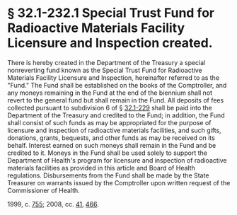 # § 32.1-232.1 Special Trust Fund for Radioactive Materials Facility Licensure and Inspection created.

<p>There is hereby created in the Department of the Treasury a special nonreverting fund known as the Special Trust Fund for Radioactive Materials Facility Licensure and Inspection, hereinafter referred to as the "Fund." The Fund shall be established on the books of the Comptroller, and any moneys remaining in the Fund at the end of the biennium shall not revert to the general fund but shall remain in the Fund. All deposits of fees collected pursuant to subdivision 6 of § <a href='http://law.lis.virginia.gov/vacode/32.1-229/'>32.1-229</a> shall be paid into the Department of the Treasury and credited to the Fund; in addition, the Fund shall consist of such funds as may be appropriated for the purpose of licensure and inspection of radioactive materials facilities, and such gifts, donations, grants, bequests, and other funds as may be received on its behalf. Interest earned on such moneys shall remain in the Fund and be credited to it. Moneys in the Fund shall be used solely to support the Department of Health's program for licensure and inspection of radioactive materials facilities as provided in this article and Board of Health regulations. Disbursements from the Fund shall be made by the State Treasurer on warrants issued by the Comptroller upon written request of the Commissioner of Health.</p><p>1999, c. <a href='http://lis.virginia.gov/cgi-bin/legp604.exe?991+ful+CHAP0755'>755</a>; 2008, cc. <a href='http://lis.virginia.gov/cgi-bin/legp604.exe?081+ful+CHAP0041'>41</a>, <a href='http://lis.virginia.gov/cgi-bin/legp604.exe?081+ful+CHAP0466'>466</a>.</p>